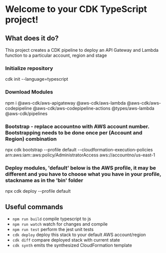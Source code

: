 # Welcome to your CDK TypeScript project!

## What does it do?

This project creates a CDK pipeline to deploy an API Gateway and Lambda function to a particular account, region and stage

### Initialize repository

cdk init --language=typescript

### Download Modules

npm i @aws-cdk/aws-apigateway @aws-cdk/aws-lambda @aws-cdk/aws-codepipeline @aws-cdk/aws-codepipeline-actions @types/aws-lambda @aws-cdk/pipelines

### Bootstrap - replace accountno with AWS account number. Bootstrapping needs to be done once per (Account and Region) combination

npx cdk bootstrap  --profile default --cloudformation-execution-policies arn:aws:iam::aws:policy/AdministratorAccess aws://accountno/us-east-1

### Deploy modules, 'default' below is the AWS profile, it may be different and you have to choose what you have in your profile, stackname as in the 'bin' folder
  
npx cdk deploy --profile default <stack name>
  


## Useful commands

 * `npm run build`   compile typescript to js
 * `npm run watch`   watch for changes and compile
 * `npm run test`    perform the jest unit tests
 * `cdk deploy`      deploy this stack to your default AWS account/region
 * `cdk diff`        compare deployed stack with current state
 * `cdk synth`       emits the synthesized CloudFormation template

